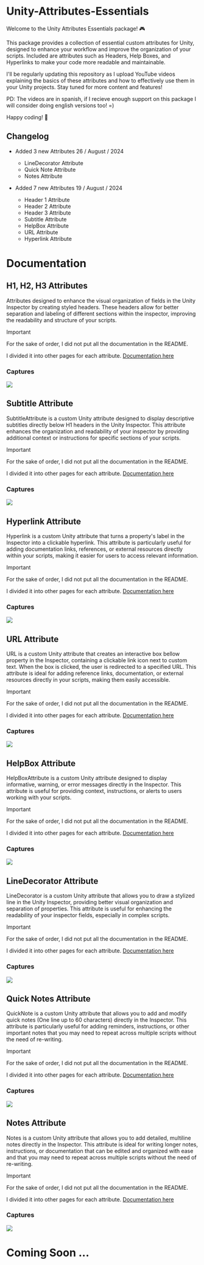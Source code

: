 # Unity-Attributes-Essentials
Welcome to the Unity Attributes Essentials package! 🎮

This package provides a collection of essential custom attributes for Unity, designed to enhance your workflow and improve the organization of your scripts. Included are attributes such as Headers, Help Boxes, and Hyperlinks to make your code more readable and maintainable.

I'll be regularly updating this repository as I upload YouTube videos explaining the basics of these attributes and how to effectively use them in your Unity projects. Stay tuned for more content and features!

PD: The videos are in spanish, if I recieve enough support on this package I will consider doing english versions too! =)

Happy coding! 🚀

## Changelog
- Added 3 new Attributes 26 / August / 2024
  * LineDecorator Attribute
  * Quick Note Attribute
  * Notes Attribute
    
- Added 7 new Attributes 19 / August / 2024
  * Header 1 Attribute
  * Header 2 Attribute
  * Header 3 Attribute
  * Subtitle Attribute
  * HelpBox Attribute
  * URL Attribute
  * Hyperlink Attribute

# Documentation
## H1, H2, H3 Attributes
Attributes designed to enhance the visual organization of fields in the Unity Inspector by creating styled headers. 
These headers allow for better separation and labeling of different sections within the inspector, improving the readability and structure of your scripts.

> [!IMPORTANT]
> For the sake of order, I did not put all the documentation in the README.
> 
> I divided it into other pages for each attribute. 
> [Documentation here](Docs/HeaderAttributes.md)

### Captures
  
  ![](Captures/Capture1B.jpg)
  
## Subtitle Attribute
SubtitleAttribute is a custom Unity attribute designed to display descriptive subtitles directly below H1 headers in the Unity Inspector. This attribute enhances the organization and readability of your inspector by providing additional context or instructions for specific sections of your scripts.

> [!IMPORTANT]
> For the sake of order, I did not put all the documentation in the README.
> 
> I divided it into other pages for each attribute. 
> [Documentation here](Docs/SubtitleAttribute.md)

### Captures

  ![](Captures/Capture2B.jpg)
  
## Hyperlink Attribute
Hyperlink is a custom Unity attribute that turns a property's label in the Inspector into a clickable hyperlink. 
This attribute is particularly useful for adding documentation links, references, or external resources directly within your scripts, making it easier for users to access relevant information.

> [!IMPORTANT]
> For the sake of order, I did not put all the documentation in the README.
> 
> I divided it into other pages for each attribute. 
> [Documentation here](Docs/HyperlinkAttribute.md)

### Captures

  ![](Captures/Capture4B.jpg)

## URL Attribute
URL is a custom Unity attribute that creates an interactive box bellow property in the Inspector, containing a clickable link icon next to custom text. 
When the box is clicked, the user is redirected to a specified URL. 
This attribute is ideal for adding reference links, documentation, or external resources directly in your scripts, making them easily accessible.

> [!IMPORTANT]
> For the sake of order, I did not put all the documentation in the README.
> 
> I divided it into other pages for each attribute. 
> [Documentation here](Docs/UrlAttribute.md)

### Captures

 ![](Captures/Capture3B.jpg)
## HelpBox Attribute
HelpBoxAttribute is a custom Unity attribute designed to display informative, warning, or error messages directly in the Inspector. 
This attribute is useful for providing context, instructions, or alerts to users working with your scripts.

> [!IMPORTANT]
> For the sake of order, I did not put all the documentation in the README.
> 
> I divided it into other pages for each attribute. 
> [Documentation here](Docs/HelpBoxAttribute.md)

### Captures

  ![](Captures/Capture5B.jpg)

## LineDecorator Attribute
LineDecorator is a custom Unity attribute that allows you to draw a stylized line in the Unity Inspector, 
providing better visual organization and separation of properties. 
This attribute is useful for enhancing the readability of your inspector fields, especially in complex scripts.

> [!IMPORTANT]
> For the sake of order, I did not put all the documentation in the README.
> 
> I divided it into other pages for each attribute. 
> [Documentation here](Docs/LineDecoratorAttribute.md)

### Captures

  ![](Captures/Capture6B.jpg)

## Quick Notes Attribute
QuickNote is a custom Unity attribute that allows you to add and modify quick notes (One line up to 60 characters) directly in the Inspector. 
This attribute is particularly useful for adding reminders, instructions, or other important notes that you may need to repeat across multiple scripts without the need of re-writing.

> [!IMPORTANT]
> For the sake of order, I did not put all the documentation in the README.
> 
> I divided it into other pages for each attribute. 
> [Documentation here](Docs/QuickNotesAttribute.md)

### Captures

  ![](Captures/Capture7B.jpg)

## Notes Attribute
Notes is a custom Unity attribute that allows you to add detailed, multiline notes directly in the Inspector. 
This attribute is ideal for writing longer notes, instructions, or documentation that can be edited and organized with ease and that you may need to repeat across multiple scripts without the need of re-writing.

> [!IMPORTANT]
> For the sake of order, I did not put all the documentation in the README.
> 
> I divided it into other pages for each attribute. 
> [Documentation here](Docs/NotesAttribute.md)

### Captures

  ![](Captures/Capture8B.jpg)

# Coming Soon ...
